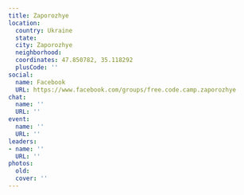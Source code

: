```yaml
---
title: Zaporozhye
location:
  country: Ukraine
  state: 
  city: Zaporozhye
  neighborhood: 
  coordinates: 47.850782, 35.118292
  plusCode: ''
social:
  name: Facebook
  URL: https://www.facebook.com/groups/free.code.camp.zaporozhye
chat:
  name: ''
  URL: ''
event:
  name: ''
  URL: ''
leaders:
- name: ''
  URL: ''
photos:
  old: 
  cover: ''
---
```

